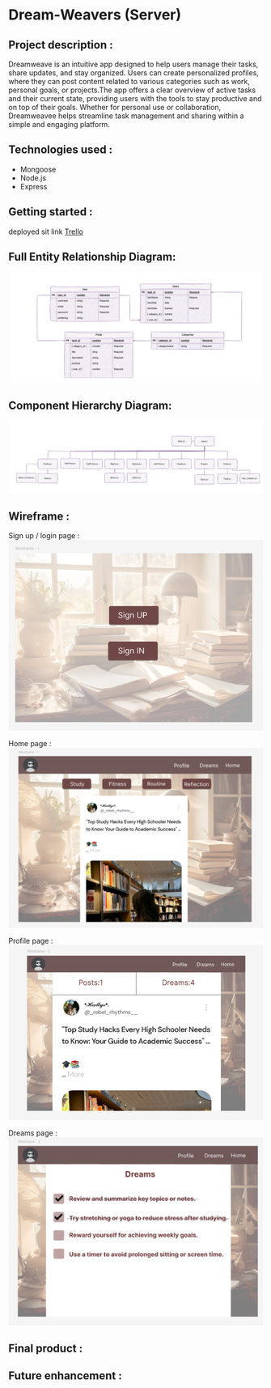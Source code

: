 # Dream-Weavers (Server)



**Project description :** 
---------------------------------------------------
Dreamweave is an intuitive app designed to help users manage their tasks, share updates, and stay organized. Users can create personalized profiles, where they can post content related to various categories such as work, personal goals, or projects.The app offers a clear overview of active tasks and their current state, providing users with the tools to stay productive and on top of their goals. Whether for personal use or collaboration, Dreamweavee helps streamline task management and sharing within a simple and engaging platform.


**Technologies used :**
---------------------------------------------------
- Mongoose 
- Node.js
- Express


**Getting started :**
----------------------------------------------------
 deployed sit link [Trello](https://trello.com/invite/b/676bf69b20ad5fa300965e9e/ATTIf6cc6cb3e5213ef90505a3a7c6fd555d8457F81E/dreamweavers)


**Full Entity Relationship Diagram:**
----------------------------------------------------
![ERD](img/ERD.png)

**Component Hierarchy Diagram:**
----------------------------------------------------
![Component](img/5.png)

**Wireframe :**
----------------------------------------------------
Sign up / login page :
![login](img/1.png)

Home page :
![home](img/2.png)

Profile page :
![profile](img/3.png)

Dreams page : 
![dreams](img/4.png)

**Final product :**
----------------------------------------------------

**Future enhancement :**
---------------------------------------------------
